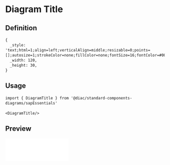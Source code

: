 # Diagram Title

## Definition

```
{
  _style: 'text;html=1;align=left;verticalAlign=middle;resizable=0;points=[];autosize=1;strokeColor=none;fillColor=none;fontSize=16;fontColor=#0070F2;fontFamily=Helvetica;fontStyle=1',
  _width: 120,
  _height: 30,
}
```

## Usage

```
import { DiagramTitle } from '@diac/standard-components-diagrams/sapEssentials'

<DiagramTitle/>
```

## Preview

<img src="./diagram-title.png" width="200"/>
